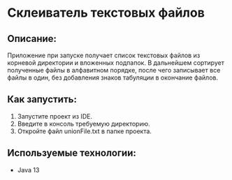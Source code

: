 # Склеиватель текстовых файлов
## Описание:
Приложение при запуске получает список текстовых файлов из корневой директории и вложенных подпапок. В дальнейшем сортирует полученные файлы в алфавитном порядке, после чего записывает все файлы в один, без добавления знаков табуляции в окончание файлов. 

## Как запустить:
1. Запустите проект из IDE.
2. Введите в консоль требуемую директорию.
3. Откройте файл unionFile.txt в папке проекта.
## Используемые технологии:
* Java 13 
